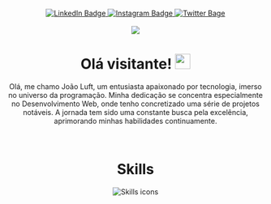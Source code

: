 <div align="center">
    <img src="https://github-readme-stats.vercel.app/api?username=joaoluft&show_icons=true&theme=dark" alt="" /> 
</div>

<br/>

<div align="center">
    <a href="https://www.linkedin.com/in/jo%C3%A3o-luft-849031254/">
        <img src="https://img.shields.io/badge/LinkedIn-blue?style=for-the-badge&logo=linkedin&logoColor=white"
            alt="LinkedIn Badge" />
    </a>
    <a href="https://www.instagram.com/joao.luft_/">
        <img src="https://img.shields.io/badge/Instagram-E4405F?style=for-the-badge&logo=instagram&logoColor=white"
            alt="Instagram Badge" />
    </a>
    <a href="https://twitter.com/joaoluft_">
        <img src="https://img.shields.io/badge/Twitter-blue?style=for-the-badge&logo=twitter&logoColor=white"
            alt="Twitter Bage" />
    </a>
</div>

<br/>

<div align="center">
    <img src="https://komarev.com/ghpvc/?username=joaoluft&style=flat-square&color=blue" />
</div>

<div align="center">
    <h1>
        Olá visitante! <img src="https://media.giphy.com/media/hvRJCLFzcasrR4ia7z/giphy.gif" width="30px" />
    </h1>
</div>


<p align="center">
    Olá, me chamo João Luft, um entusiasta apaixonado por tecnologia, imerso no universo da programação. Minha dedicação se concentra especialmente no Desenvolvimento Web, onde tenho concretizado uma série de projetos notáveis. A jornada tem sido uma constante busca pela excelência, aprimorando minhas habilidades continuamente.
</p>

<br/>

<div align="center">
    <h1>Skills</h1>
    <img src="https://skillicons.dev/icons?i=python,java,cs,javascript,nodejs,flask,vite,react,tailwind,postgres,mysql,git,github,docker,cypress,figma&theme=dark&perline=8" alt="Skills icons" />
</div>

<br/>
<br/>
<br/>

<div align="center">
    <img src="https://user-images.githubusercontent.com/74038190/212749695-a6817c5a-a794-462b-afca-1b5ce7dd5e63.gif" alt="" />
</div>
